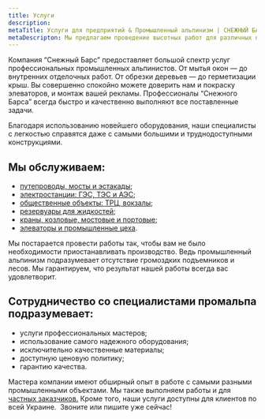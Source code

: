 ```yaml
---
title: Услуги
description: 
metaTitle: Услуги для предприятий & Промышленный альпинизм | СНЕЖНЫЙ БАРС
metaDescripton: Мы предлагаем проведение высотных работ для различных предприятий. Закажите услугу у профессионалов ☎+38 (096) 555-30-92
---
```

Компания “Снежный Барс” предоставляет большой спектр услуг профессиональных промышленных альпинистов. От мытья окон — до внутренних отделочных работ. От обрезки деревьев — до герметизации крыш. Вы совершенно спокойно можете доверить нам и покраску элеваторов, и монтаж вашей рекламы. Профессионалы “Снежного Барса” всегда быстро и качественно выполняют все поставленные задачи.

Благодаря использованию новейшего оборудования, наши специалисты с легкостью справятся даже с самыми большими и труднодоступными конструкциями.

## Мы обслуживаем:

- [путепроводы, мосты и эстакады](/puteprovody-mosty-i-estakady/ru/);
- [электростанции: ГЭС, ТЭС и АЭС](/elektrostancii-ges-tes-aes/ru/);
- [общественные объекты: ТРЦ, вокзалы](/obshhestvennye-obekty-trc-vokzaly/ru/);
- [резервуары для жидкостей](/rezervuary-dlya-zhidkostej/ru/);
- [краны, козловые, мостовые и портовые](/krany-kozlovye-mostovye-portovye/ru/);
- [элеваторы и промышленные цеха](/elevatory-promyshlennye-cexa/ru/).

Мы постарается провести работы так, чтобы вам не было необходимости приостанавливать производство. Ведь промышленный альпинизм подразумевает отсутствие громоздких подъемников и лесов. Мы гарантируем, что результат нашей работы всегда вас удовлетворит.

## Сотрудничество со специалистами промальпа подразумевает:

- услуги профессиональных мастеров;
- использование самого надежного оборудования;
- исключительно качественные материалы;
- доступную ценовую политику;
- гарантию качества.

Мастера компании имеют обширный опыт в работе с самыми разными промышленными объектами. Мы также выполняем работы и для [частных заказчиков.](/dlya-chastnogo-klienta/ru/) Кроме того, наши услуги доступны для клиентов по всей Украине.  Звоните или пишите уже сейчас!

